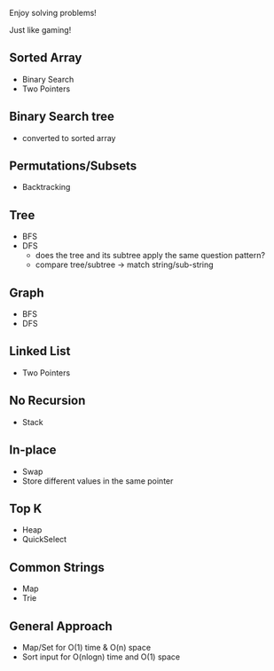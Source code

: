 Enjoy solving problems!

Just like gaming!

## Sorted Array

- Binary Search
- Two Pointers

## Binary Search tree

- converted to sorted array

## Permutations/Subsets

- Backtracking

## Tree

- BFS
- DFS
  - does the tree and its subtree apply the same question pattern?
  - compare tree/subtree -> match string/sub-string

## Graph

- BFS
- DFS

## Linked List

- Two Pointers

## No Recursion

- Stack

## In-place

- Swap
- Store different values in the same pointer

## Top K

- Heap
- QuickSelect

## Common Strings

- Map
- Trie

## General Approach

- Map/Set for O(1) time & O(n) space
- Sort input for O(nlogn) time and O(1) space
